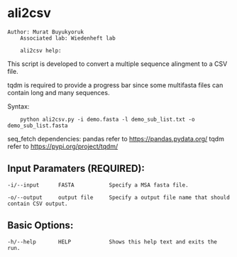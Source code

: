 # ali2csv

	Author: Murat Buyukyoruk
      	Associated lab: Wiedenheft lab

        ali2csv help:

This script is developed to convert a multiple sequence alingment to a CSV file. 

tqdm is required to provide a progress bar since some multifasta files can contain long and many sequences.
        
Syntax:

        python ali2csv.py -i demo.fasta -l demo_sub_list.txt -o demo_sub_list.fasta

seq_fetch dependencies:
	pandas                                              refer to https://pandas.pydata.org/
	tqdm                                                refer to https://pypi.org/project/tqdm/
	
Input Paramaters (REQUIRED):
----------------------------
	-i/--input		FASTA			Specify a MSA fasta file.

	-o/--output		output file	    Specify a output file name that should contain CSV output.
	
Basic Options:
--------------
	-h/--help		HELP			Shows this help text and exits the run.

